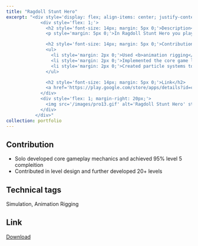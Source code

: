 ```yaml
---
title: "Ragdoll Stunt Hero"
excerpt: "<div style='display: flex; align-items: center; justify-content: space-between; font-size: 14px;'>            
             <div style='flex: 1;'>
               <h2 style='font-size: 14px; margin: 5px 0;'>Description</h2>
               <p style='margin: 5px 0;'>In Ragdoll Stunt Hero you play as a stuntman performing stunts. Make the right body postures to complete stunts and earn bucks.</p>

               <h2 style='font-size: 14px; margin: 5px 0;'>Contribution</h2>
               <ul>
                 <li style='margin: 2px 0;'>Used <b>animation rigging</b> to implement IK movement mechanics</li>
                 <li style='margin: 2px 0;'>Implemented the core game loop and contributed heavily in level design</li>
                 <li style='margin: 2px 0;'>Created particle systems to improve visual appeal</li>           
               </ul>

               <h2 style='font-size: 14px; margin: 5px 0;'>Link</h2>
               <a href='https://play.google.com/store/apps/details?id=com.alphapotato.ragdollstunthero'>Download</a>
             </div> 
             <div style='flex: 1; margin-right: 20px;'>
               <img src='/images/pro13.gif' alt='Ragdoll Stunt Hero' style='max-width: 100%;'>
             </div>           
           </div>"
collection: portfolio
---
```


Contribution
-----
* Solo developed core gameplay mechanics and achieved 95% level 5 compleition 
* Contributed in level design and further developed 20+ levels 

Technical tags
-----
Simulation, Animation Rigging

Link
-----
[Download](https://play.google.com/store/apps/details?id=com.alphapotato.ragdollstunthero)
